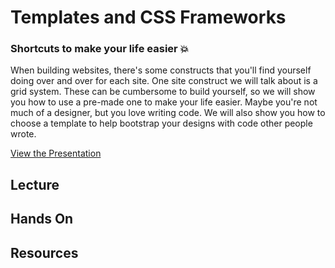 # Templates and CSS Frameworks

### Shortcuts to make your life easier :boom:

When building websites, there's some constructs that you'll find yourself doing over and over for each site. One site construct we will talk about is a grid system. These can be cumbersome to build yourself, so we will show you how to use a pre-made one to make your life easier. Maybe you're not much of a designer, but you love writing code. We will also show you how to choose a template to help bootstrap your designs with code other people wrote.

[View the Presentation](presentation.pdf)

## Lecture

## Hands On

## Resources
